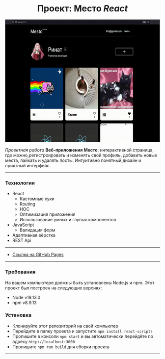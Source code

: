 <center>

# Проект: Место *React*

</center>

<p align="center">
  <img width="600" height="400" src="./src/images/previewMD.gif">
</p>

*Проектная работа*  **Веб-приложения Место**: интерактивной страница, где можно,регистроировать и изменять свой профиль, добавить новые места, лайкать и удалять посты. Интуитивно понятный дизайн и приятный интерфейс.

***
### **Технологии**
* React
  * Кастомные хуки
  * Routing
  * HOC
  * Оптимизация приложения
  * Использование умных и глупых компонентов
* JavaScript
  * Валидация форм
* Адаптивная вёрстка
* REST Api


***

* [Ссылка на GitHub Pages](https://ri-yarm.github.io/mesto-react/)
***
### **Требования**

На вашем компьютере должны быть установлены Node.js и npm. Этот проект был построен на следующих версиях:

* Node v18.13.0
* npm v8.9.13

### **Установка**

* Клонируйте этот репозиторий на свой компьютер
* Перейдите в папку проекта и запустите `npm install react-scripts`
* Пропишите в консоли `npm start` и вы автоматически перейдёте по адресу `http://localhost:3000`
* Пропишите `npm run build` для сборки проекта
***